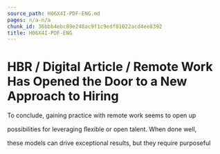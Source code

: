 ```yaml
---
source_path: H06X4I-PDF-ENG.md
pages: n/a-n/a
chunk_id: 36bbb4ebc89e248ac9f1c9edf81022acd4ee8392
title: H06X4I-PDF-ENG
---
```

# HBR / Digital Article / Remote Work Has Opened the Door to a New Approach to Hiring

To conclude, gaining practice with remote work seems to open up

possibilities for leveraging ﬂexible or open talent. When done well,

these models can drive exceptional results, but they require purposeful

